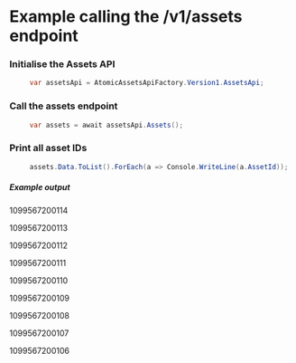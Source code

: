 # Example calling the /v1/assets endpoint
 ### Initialise the Assets API
```csharp
     var assetsApi = AtomicAssetsApiFactory.Version1.AssetsApi;
```
 
 ### Call the assets endpoint
```csharp
     var assets = await assetsApi.Assets();
```
 
 ### Print all asset IDs
```csharp
     assets.Data.ToList().ForEach(a => Console.WriteLine(a.AssetId));
```
 
 ##### Example output

1099567200114

1099567200113  

1099567200112  

1099567200111 

1099567200110  

1099567200109  

1099567200108 

1099567200107 

1099567200106
